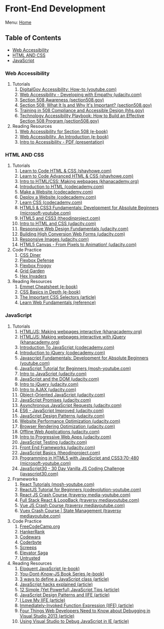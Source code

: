 # Front-End Development

Menu: [Home](./README.md)

## Table of Contents

- [Web Accessibility](#web-accessibility)
- [HTML AND CSS](#html-and-css)
- [JavaScript](#javascript)

### Web Accessibility

1. Tutorials
    1. [DigitalGov Accessibility: How-to (youtube.com)](https://www.youtube.com/playlist?list=PLd9b-GuOJ3nH01BSXgJZv6uoCDJMyVvuT)
    1. [Web Accessibility - Developing with Empathy (udacity.com)](https://www.udacity.com/course/web-accessibility--ud891 'In this course you’ll get hands-on experience making web applications accessible. You’ll understand when and why users need accessibility. Then you’ll dive into the "how": making a page work properly with screen readers, and managing input focus (e.g. the highlight you see when tabbing through a form.) You’ll understand what "semantics" and "semantic markup" mean for web pages and add ARIA markup to enable navigating the interface with a range of assistive devices. Finally, you’ll learn styling techniques that help users with partial vision navigate your pages easily and reliably.')
    1. [Section 508 Awareness (section508.gov)](https://www.section508.gov/508-training/courses/new "What is a Section 508 Program? This course provides an overview of federal agency 508 programs, and how they help agencies deliver accessible technology products and services to employees and the public.")
    1. [Section 508: What It Is and Why It's Important? (section508.gov)](https://www.section508.gov/508-training/courses/508-basics "Introduction to Section 508 and Information and Communication Technology (ICT). Explains what Section 508 is and why it’s important, shows how conformance can make ICT more accessible, reviews job-related responsibilities for meeting Section 508 standards, offers resources to help you meet your Section 508 responsibilities.")
    1. [Training in 508 Compliance and Accessible Design (hhs.gov)](https://www.hhs.gov/web/section-508/training-in-508/index.html )
    1. [Technology Accessibility Playbook: How to Build an Effective Section 508 Program (section508.gov)](https://www.section508.gov/508-training/courses/playbook/ "Describes the 12 plays to integrate strategic, business and technology management into a successful Section 508 program, to ensure Federal ICT is accessible to persons with disabilities.")
1. Reading Resources
    1. [Web Accessibility for Section 508 (e-book)](http://www.jimthatcher.com/webcourse1.htm)
    1. [Web Accessibility, An Introduction (e-book)](http://dhark.com/Slidy/web_accessibility.html)
    1. [Intro to Accessibility - PDF (presentation)](https://www.hhs.gov/sites/default/files/Intro%20to%20Accessibility%20and%20508.pdf)

### HTML AND CSS

1. Tutorials
    1. [Learn to Code HTML & CSS (shayhowe.com)](http://learn.shayhowe.com/html-css/)
    1. [Learn to Code Advanced HTML & CSS (shayhowe.com)](http://learn.shayhowe.com/advanced-html-css/)
    1. [Intro to HTML/CSS: Making webpages (khanacademy.org)](https://www.khanacademy.org/computing/computer-programming/html-css)
    1. [Introduction to HTML (codecademy.com)](https://www.codecademy.com/learn/learn-html)
    1. [Make a Website (codecademy.com)](https://www.codecademy.com/learn/make-a-website)
    1. [Deploy a Website (codecademy.com)](https://www.codecademy.com/learn/deploy-a-website)
    1. [Learn CSS (codecademy.com)](https://www.codecademy.com/learn/learn-css)
    1. [HTML5 & CSS3 Fundamentals: Development for Absolute Beginners (microsoft-youtube.com)](https://www.youtube.com/playlist?list=PLDveEyEaCGzyAM9_2T2k0wfjJXWpbRJAB)
    1. [HTML5 and CSS3 (theodinproject.com)](https://www.theodinproject.com/courses/html5-and-css3)
    1. [Intro to HTML and CSS (udacity.com)](https://www.udacity.com/course/intro-to-html-and-css--ud001 "In this course, you'll learn the fundamentals web development, along with best practices and professional problem-solving techniques using Developer Tools.")
    1. [Responsive Web Design Fundamentals (udacity.com)](https://www.udacity.com/course/responsive-web-design-fundamentals--ud893 "In this course you'll learn the fundamentals of responsive web design with Google's Pete LePage! You'll create your own responsive web page that works well on any device - phone, tablet, desktop or anything in between.")
    1. [Building High Conversion Web Forms (udacity.com)](https://www.udacity.com/course/building-high-conversion-web-forms--ud890 "In this course, you'll learn best practices for modern forms as taught by Google's Ido Green and Udacity's Cameron Pittman. You'll practice your skills along the way with a few self-directed projects, including an e-commerce checkout and an event planner app!")
    1. [Responsive Images (udacity.com)](https://www.udacity.com/course/responsive-images--ud882 "In this course you will learn how to work with images on the modern web, so that your images look great and load quickly on any device.")
    1. [HTML5 Canvas - From Pixels to Animation! (udacity.com)](https://www.udacity.com/course/html5-canvas--ud292 "In this course, through several sample projects, you’ll learn how to use the canvas; how to make compositions using shapes, images, and text; how to create effects and filters on images and how to create animations.")
1. Code Practice
    1. [CSS Diner](http://flukeout.github.io/ "A great game for learning CSS selectors. The player is given a table of dishes in animated and HTML form, and a certain item or items to select from the table. The different levels cover everything a web developer should know about selectors, from the very basics to ~ and :first-child.")
    1. [Flexbox Defense](http://www.flexboxdefense.com/ "I was just mentioning this game. It covers the flex properties align-items, justify-content, flex-direction, align-self and order in 12 different levels. Especially the last 4 levels are really fun and a little bit tricky.")
    1. [Flexbox Froggy](https://flexboxfroggy.com/ "Puzzle game where you have to help a group of colorful frogs get to their lillypads of choice. Moving the amphibians around is done with flexbox and will truly test you layout building skills. The in-game hints will tell you which CSS properties to use in each situation, but it's up to the player to decide what combination of values to set.")
    1. [Grid Garden](https://cssgridgarden.com/ "In 28 different levels you can learn CSS Grid Layout. It covers the following grid properties: grid-column-start, grid-column-end, grid-column, grid-row-start, grid-row-end, grid-row, grid-area, order, grid-template-columns, grid-template-rows and grid-template.")
    1. [Hex Invaders](http://www.hexinvaders.com/ "In this version of the classic arcade game the world is attacked by a trio of aliens, each sporting a different color. To save humanity, the player must quickly translate a RGB hex value into human colors and shoot down the invaders.")
1. Reading Resources
    1. [Emmet Cheatsheet (e-book)](./assets/Emmet-Cheatsheet.pdf)
    1. [CSS Basics in Depth (e-book)](http://www.cssbasics.com)
    1. [The Important CSS Selectors (article)](http://code.tutsplus.com/tutorials/the-30-css-selectors-you-must-memorize--net-16048)
    1. [Learn Web Fundamentals (reference)](https://developers.google.com/web/fundamentals/)

### JavaScript

1. Tutorials
    1. [HTML/JS: Making webpages interactive (khanacademy.org)](https://www.khanacademy.org/computing/computer-programming/html-css-js)
    1. [HTML/JS: Making webpages interactive with jQuery (khanacademy.org)](https://www.khanacademy.org/computing/computer-programming/html-js-jquery)
    1. [Introduction To JavaScript (codecademy.com)](https://www.codecademy.com/learn/introduction-to-javascript)
    1. [Introduction to jQuery (codecademy.com)](https://www.codecademy.com/learn/learn-jquery)
    1. [Javascript Fundamentals: Development for Absolute Beginners (youtube.com)](https://www.youtube.com/playlist?list=PLDveEyEaCGzzhXvTQHIXcOAO-cH57DgtY)
    1. [JavaScript Tutorial for Beginners (mosh-youtube.com)](https://www.youtube.com/playlist?list=PLTjRvDozrdlxEIuOBZkMAK5uiqp8rHUax)
    1. [Intro to JavaScript (udacity.com)](https://www.udacity.com/course/intro-to-javascript--ud803 "Learn the fundamentals of JavaScript, the most popular programming language in web development.")
    1. [JavaScript and the DOM (udacity.com)](https://www.udacity.com/course/javascript-and-the-dom--ud117 "JavaScript is an extremely powerful programming language. One place where its power truly shines is using it to control a web page. Through this course, you'll learn about the Document Object Model (DOM), how it's created, and what capabilities it provides. Then you'll use JavaScript and the DOM to add, delete, or alter page content; control page styling, and respond to user actions.")
    1. [Intro to jQuery (udacity.com)](https://www.udacity.com/course/intro-to-jquery--ud245 "You'll also learn how to read and make sense of jQuery's documentation, making it easy for you to go beyond the methods taught in this class and take advantage of jQuery's full array of features!")
    1. [Intro to AJAX (udacity.com)](https://www.udacity.com/course/intro-to-ajax--ud110 "In this course you will learn how to make asynchronous requests with JavaScript (using jQuery’s AJAX functionality), and gain a better understanding of what’s actually happening when you do so. You will also learn how to use data APIs so you can take advantage of freely accessible data in your applications, including photo results, news articles and up-to-date data about the world around us.")
    1. [Object-Oriented JavaScript (udacity.com)](https://www.udacity.com/course/object-oriented-javascript--ud711 "This course is designed to teach web developers how to utilize the various object-oriented programming features within JavaScript. Object-oriented programming allows developers to build applications with reusable and maintainable blocks of code, which leads to efficiency and simplified software design.")
    1. [JavaScript Promises (udacity.com)](https://www.udacity.com/course/javascript-promises--ud898 "Learn how to handle asynchronous work with ease! In this course, you'll use Native JavaScript Promises to write asynchronous code that is easy to read, easy to write and easy to debug.")
    1. [Asynchronous JavaScript Requests (udacity.com)](https://www.udacity.com/course/asynchronous-javascript-requests--ud109 "This course covers everything a developer needs to know to asynchronously send and receive data in their web applications. You'll dive into how asynchronous requests work by using the XHR object to create and send asynchronous requests for image and news article data. Then, you'll see how you can perform async requests more easily using third-party libraries and APIs like jQuery's Ajax and the Fetch API.")
    1. [ES6 - JavaScript Improved (udacity.com)](https://www.udacity.com/course/es6-javascript-improved--ud356 "ECMAScript 6, or ES6, has brought about a ton of changes to the JavaScript programming language. In this course, you'll explore those changes to learn about the latest features and improvements to the language including new keywords, arrow functions, the Class syntax, Promises, and so much more. Discover how much cleaner and more concise your JavaScript code can be!")
    1. [JavaScript Design Patterns (udacity.com)](https://www.udacity.com/course/javascript-design-patterns--ud989 "This course covers methods for organizing your code, both conceptually and literally. You’ll learn the importance of separating concerns when writing JavaScript, gaining hands-on experience along the way. Separating concerns can be done with or without an organizational library or framework. We’ll learn how to separate concerns without one, and then we’ll explore an organizational library together. You’ll also learn strategies for exploring other libraries and frameworks on your own.")
    1. [Website Performance Optimization (udacity.com)](https://www.udacity.com/course/website-performance-optimization--ud884 "In this short course, you’ll learn about the Critical Rendering Path, or the set of steps browsers must take to convert HTML, CSS and JavaScript into living, breathing websites. From there, you’ll start exploring and experimenting with tools to measure performance and simple strategies to deliver the first pixels to the screen as early as possible. You’ll learn how to dive into recommendations from PageSpeed Insights and the Timeline view of Google Chrome’s Developer Tools to find the data you need to achieve immediate performance boosts!")
    1. [Browser Rendering Optimization (udacity.com)](https://www.udacity.com/course/browser-rendering-optimization--ud860 "You'll leave this course with the tools you need to profile apps and identify the causes of jank. You'll explore the browser's rendering pipeline and uncover patterns that make it easy to build performant apps.")
    1. [Offline Web Applications (udacity.com)](https://www.udacity.com/course/offline-web-applications--ud899 "This course is focused squarely on user experience, and seeks to show developers how thinking offline-first is the best way to ensure that applications perform their best in all scenarios, not just ideal ones. You'll learn to recognize the differences between good, poor, intermittent, and missing connectivity for your users , and master how to make applications that navigate these conditions with ease.")
    1. [Intro to Progressive Web Apps (udacity.com)](https://www.udacity.com/course/intro-to-progressive-web-apps--ud811 "In this course you’ll get started working on your very first Progressive Web App (PWA) - a web app that can take advantage of many of the features native applications have enjoyed. You’ll also get more experience in creating a web app that works offline using Service Workers. Finally, you’ll make your app installable to the user’s home screen with the Web App Manifest file.")
    1. [JavaScript Testing (udacity.com)](https://www.udacity.com/course/javascript-testing--ud549 "In this course you'll learn how to write JavaScript applications with confidence, using the red-green-refactor workflow. You'll write comprehensive suites of tests that validate your application is functioning as intended at all times.")
    1. [Front End Frameworks (udacity.com)](https://www.udacity.com/course/front-end-frameworks--ud894 "Learn how to build Single Page Applications in various Front End Frameworks! In this course, you'll learn how to create both an Angular application and an Ember app from scratch.")
    1. [JavaScript Basics (theodinproject.com)](https://www.theodinproject.com/courses/web-development-101#javascript-basics)
    1. [Programming in HTML5 with JavaScript and CSS3:70-480 (microsoft-youtube.com)](https://www.youtube.com/watch?v=BPsPzmQ0ELg)
    1. [JavaScript30 - 30 Day Vanilla JS Coding Challenge (javascript30.com)](https://javascript30.com/)
1. Frameworks
    1. [React Tutorials (mosh-youtube.com)](https://www.youtube.com/playlist?list=PLTjRvDozrdlzBR7lYU4DtQRDQ6xCNSBIS)
    1. [ReactJS Tutorial for Beginners (codevolution-youtube.com)](https://www.youtube.com/playlist?list=PLC3y8-rFHvwgg3vaYJgHGnModB54rxOk3)
    1. [React JS Crash Course (traversy media-youtube.com)](https://www.youtube.com/watch?v=sBws8MSXN7A&list=PLillGF-RfqbYeckUaD1z6nviTp31GLTH8)
    1. [Full Stack React & LoopBack (traversy mediayoutube.com)](https://www.youtube.com/playlist?list=PLillGF-RfqbZjJBAu0sx_0SCuFdzdx4iY)
    1. [Vue JS Crash Course (traversy mediayoutube.com)](https://www.youtube.com/watch?v=Wy9q22isx3U&list=PLillGF-RfqbYeckUaD1z6nviTp31GLTH8)
    1. [Vuex Crash Course | State Management (traversy mediayoutube.com)](https://www.youtube.com/watch?v=5lVQgZzLMHc&list=PLillGF-RfqbYeckUaD1z6nviTp31GLTH8)
1. Code Practice
    1. [FreeCodeCamp.org](https://www.freecodecamp.org/ "Learn to code. Build projects. Earn certifications. Since 2014, more than 40,000 freeCodeCamp.org graduates have gotten jobs at tech companies including: Apple, Google, Amazon, Microsoft, Spotify")
    1. [HankerRank](https://www.hackerrank.com "Join over 7 million developers. Practice coding, prepare for interviews, and get hired.")
    1. [Codewars](https://www.codewars.com/ "Code Kata / Code Dojo. Code Challenge / Code Practice. practice programming, practice javascript, practice ruby, practice coffeescript, practice coding.")
    1. [Coderbyte](https://coderbyte.com/ "Improve your skills. Practice with 300+ challenges; Access to actual interview questions; Learn from senior developers; Discuss solutions with the community.")
    1. [Screeps](https://screeps.com/ 'You can think of this game as your digital ant farm where every "ant" is programmed by the player. After setting up a colony and the behavior of your creeps, they will go about their business of exploring the endless game world, collecting resources and fighting enemies even while you are offline.')
    1. [Elevator Saga](http://play.elevatorsaga.com/ "Elevator Saga is a puzzle game in which you use JavaScript to control the elevators in a building. Hordes of people are going up and down all the time and you have to try and get them to their destinations as quickly as possible. The game tests your algorithm writing abilities as well as your knowledge of JS functions, arrays and event handlers.")
    1. [Untrusted](https://alexnisnevich.github.io/untrusted/ "Untrusted is a meta-JavaScript adventure game where you play the role of Dr. Eval, an @ sign that can control the world around him by changing the source code. The player is presented with the functions that initialize every level and has to alter them using the game API to create and escape route for Dr. Eval.")
1. Reading Resources
    1. [Eloquent JavaScript (e-book)](http://eloquentjavascript.net/)
    1. [You-Dont-Know-JS Book Series (e-book)](https://github.com/getify/You-Dont-Know-JS)
    1. [3 ways to define a JavaScript class (article)](http://www.phpied.com/3-ways-to-define-a-javascript-class/)
    1. [JavaScript hacks explained (article)](http://blog.mdnbar.com/javascript-common-tricks)
    1. [12 Simple (Yet Powerful) JavaScript Tips (article)](http://javascriptissexy.com/12-simple-yet-powerful-javascript-tips/)
    1. [JavaScript Design Patterns and IIFE (article)](http://www.codeproject.com/Articles/819565/Javascript-design-patterns-and-IIFE)
    1. [I Love My IIFE (article)](http://gregfranko.com/blog/i-love-my-iife/)
    1. [Immediately-Invoked Function Expression (IIFE) (article)](http://benalman.com/news/2010/11/immediately-invoked-function-expression/)
    1. [Four Things Web Developers Need to Know about Debugging in Visual Studio 2013 (article)](	https://www.credera.com/blog/technology-insights/microsoft-solutions/4-things-web-developers-need-know-debugging-visual-studio-2013/)
    1. [Using Visual Studio to Debug JavaScript in IE (article)](http://www.codeproject.com/Articles/18921/Using-Visual-Studio-to-Debug-JavaScript-in-IE)
